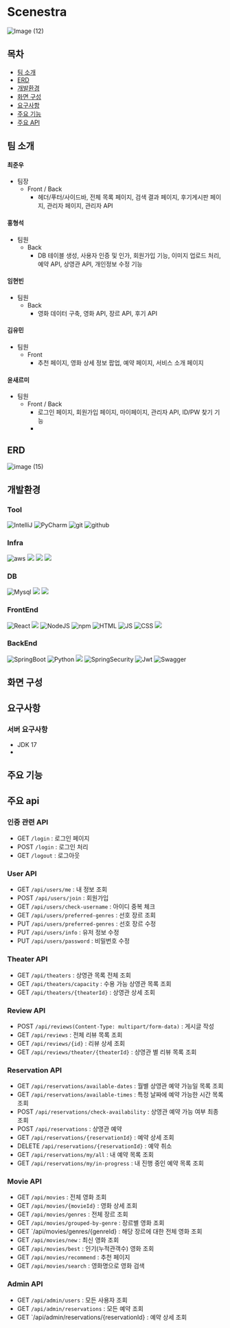 # Scenestra 
![Image (12)](https://github.com/user-attachments/assets/6b293636-ec05-4a0a-b91d-99f546fec3d5)

## 목차
- [팀 소개](#팀-소개)
- [ERD](#erd)
- [개발환경](#개발환경)
- [화면 구성](#화면-구성)
- [요구사항](#요구사항)
- [주요 기능](#주요-기능)
- [주요 API](#주요-api)


## 팀 소개
#### 최준우
  - 팀장
    - Front / Back
      - 헤더/푸터/사이드바, 전체 목록 페이지, 검색 결과 페이지, 후기게시판 페이지, 관리자 페이지, 관리자 API

#### 홍형석 
  - 팀원 
    - Back 
      - DB 테이블 생성, 사용자 인증 및 인가, 회원가입 기능, 이미지 업로드 처리, 예약 API, 상영관 API, 개인정보 수정 기능

#### 임현빈 
  - 팀원 
    - Back 
      - 영화 데이터 구축, 영화 API, 장르 API, 후기 API

#### 김유민 
  - 팀원 
    - Front 
      - 추천 페이지, 영화 상세 정보 팝업, 예약 페이지, 서비스 소개 페이지

#### 윤새르미 
  - 팀원 
    - Front / Back 
      - 로그인 페이지, 회원가입 페이지, 마이페이지, 관리자 API, ID/PW 찾기 기능
      - 

## ERD
![image (15)](https://github.com/user-attachments/assets/e6c1b050-abab-4220-941c-d43eebe9267c)


## 개발환경

### Tool
![IntelliJ](https://img.shields.io/badge/IntelliJ_IDEA-000000.svg?style=for-the-badge&logo=intellij-idea&logoColor=white)
![PyCharm](https://img.shields.io/badge/PyCharm-000000.svg?&style=for-the-badge&logo=PyCharm&logoColor=white)
![git](https://img.shields.io/badge/GIT-E44C30?style=for-the-badge&logo=git&logoColor=white)
![github](https://img.shields.io/badge/GitHub-100000?style=for-the-badge&logo=github&logoColor=white)

### Infra
![aws](https://img.shields.io/badge/AWS-%23FF9900.svg?style=for-the-badge&logo=amazon-aws&logoColor=white)
<img src="https://img.shields.io/badge/Amazon%20EC2-FF9900?style=for-the-badge&logo=Amazon%20EC2&logoColor=white">
<img src="https://img.shields.io/badge/Amazon%20S3-569A31?style=for-the-badge&logo=Amazon%20S3&logoColor=white">
<img src="https://img.shields.io/badge/RDS-527FFF?style=for-the-badge&logo=amazonrds&logoColor=white">

### DB
![Mysql](https://img.shields.io/badge/mysql-4479A1.svg?style=for-the-badge&logo=mysql&logoColor=white)
<img src="https://img.shields.io/badge/heidisql-47A248?style=for-the-badge&logo=heidisql&logoColor=white">
<img src="https://img.shields.io/badge/dbeaver-382923?style=for-the-badge&logo=dbeaver&logoColor=white">

### FrontEnd
![React](https://img.shields.io/badge/React-20232A?style=for-the-badge&logo=react&logoColor=61DAFB)
<img src="https://img.shields.io/badge/vite-646CFF?style=for-the-badge&logo=vite&logoColor=white">
![NodeJS](https://img.shields.io/badge/Node.js-43853D?style=for-the-badge&logo=node.js&logoColor=white)
![npm](https://img.shields.io/badge/npm-CB3837?style=for-the-badge&logo=npm&logoColor=white)
![HTML](https://img.shields.io/badge/HTML-239120?style=for-the-badge&logo=html5&logoColor=white)
![JS](https://img.shields.io/badge/p5%20js-ED225D?style=for-the-badge&logo=p5dotjs&logoColor=white)
![CSS](https://img.shields.io/badge/CSS-239120?&style=for-the-badge&logo=css3&logoColor=white)
<img src="https://img.shields.io/badge/axios-5A29E4?style=for-the-badge&logo=axios&logoColor=white">

### BackEnd
![SpringBoot](https://img.shields.io/badge/springboot-6DB33F?style=for-the-badge&logo=spring&logoColor=white)
![Python](https://img.shields.io/badge/Python-3776AB?style=for-the-badge&logo=python&logoColor=white)
<img src="https://img.shields.io/badge/JPA-6DB33F?style=for-the-badge&logo=java&logoColor=white">
![SpringSecurity](https://img.shields.io/badge/Spring_Security-6DB33F?style=for-the-badge&logo=Spring-Security&logoColor=white)
![Jwt](https://img.shields.io/badge/JWT-black?style=for-the-badge&logo=JSON%20web%20tokens)
![Swagger](https://img.shields.io/badge/-Swagger-%23Clojure?style=for-the-badge&logo=swagger&logoColor=white)

## 화면 구성


## 요구사항

### 서버 요구사항
- JDK 17
- 


## 주요 기능


## 주요 api

### 인증 관련 API
- GET `/login` : 로그인 페이지
- POST `/login` : 로그인 처리
- GET `/logout` : 로그아웃

### User API
- GET `/api/users/me` : 내 정보 조회
- POST `/api/users/join` : 회원가입
- GET `/api/users/check-username` : 아이디 중복 체크
- GET `/api/users/preferred-genres` : 선호 장르 조회
- PUT `/api/users/preferred-genres` : 선호 장르 수정
- PUT `/api/users/info` : 유저 정보 수정
- PUT `/api/users/password` : 비밀번호 수정

### Theater API
- GET `/api/theaters` : 상영관 목록 전체 조회
- GET `/api/theaters/capacity` : 수용 가능 상영관 목록 조회
- GET `/api/theaters/{theaterId}` : 상영관 상세 조회

### Review API
- POST `/api/reviews(Content-Type: multipart/form-data)` : 게시글 작성
- GET `/api/reviews` : 전체 리뷰 목록 조회
- GET `/api/reviews/{id}` : 리뷰 상세 조회
- GET `/api/reviews/theater/{theaterId}` : 상영관 별 리뷰 목록 조회

### Reservation API
- GET `/api/reservations/available-dates` : 월별 상영관 예약 가능일 목록 조회
- GET `/api/reservations/available-times` : 특정 날짜에 예약 가능한 시간 목록 조회
- POST `/api/reservations/check-availability` : 상영관 예약 가능 여부 최종 조회
- POST `/api/reservations` : 상영관 예약
- GET `/api/reservations/{reservationId}` : 예약 상세 조회
- DELETE `/api/reservations/{reservationId}` : 예약 취소
- GET `/api/reservations/my/all` : 내 예약 목록 조회
- GET `/api/reservations/my/in-progress` : 내 진행 중인 예약 목록 조회

### Movie API
- GET `/api/movies` : 전체 영화 조회
- GET `/api/movies/{movieId}` : 영화 상세 조회
- GET `/api/movies/genres` : 전체 장르 조회
- GET `/api/movies/grouped-by-genre` : 장르별 영화 조회
- GET `/api/movies/genres/{genreId} : 해당 장르에 대한 전체 영화 조회
- GET `/api/movies/new` : 최신 영화 조회
- GET `/api/movies/best` : 인기(누적관객수) 영화 조회
- GET `/api/movies/recommend` : 추천 페이지
- GET `/api/movies/search` : 영화명으로 영화 검색

### Admin API
- GET `/api/admin/users` : 모든 사용자 조회
- GET `/api/admin/reservations` : 모든 예약 조회
- GET `/api/admin/reservations/{reservationId} : 예약 상세 조회




